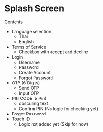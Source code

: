 # Splash Screen

Contents
- Language selection
  - Thai
  - English
- Terms of Service
  - Checkbox with accept and decline
- Login
  - Username
  - Password
  - Create Account
  - Forgot Password
- OTP (6 Digits)
  - Send OTP
  - Input OTP
- PIN CODE (5 Pin)
  - obscuring text
  - Confirm PIN (No logic for checking yet)
- Forgot Password
- Touch ID
  - Logic not added yet (Skip for now)
